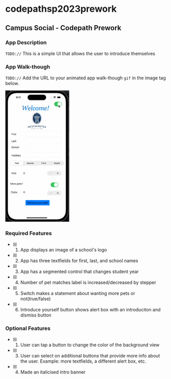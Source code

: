 # codepathsp2023prework
## Campus Social - Codepath Prework

### App Description

`TODO://` This is a simple UI that allows the user to introduce themselves

### App Walk-though

`TODO://` Add the URL to your animated app walk-though `gif` in the image tag below.

<img src="https://github.com/Rura-M/codepathsp2023prework/blob/main/codepathprework/codepath.gif" width=200><br>

### Required Features

- [x] 1. App displays an image of a school's logo
- [x] 2. App has three textfields for first, last, and school names
- [x] 3. App has a segmented control that changes student year
- [x] 4. Number of pet matches label is increased/decreased by stepper
- [x] 5. Switch makes a statement about wanting more pets or not(true/false) 
- [x] 6. Introduce yourself button shows alert box with an introduciton and dismiss button

### Optional Features

- [x] 1. User can tap a button to change the color of the background view
- [x] 3. User can select on additional buttons that provide more info about the user. Example: more textfields, a different alert box, etc.
- [x] 4. Made an italicised intro banner 
